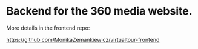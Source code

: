 # Backend for the 360 media website.

More details in the frontend repo:

https://github.com/MonikaZemankiewicz/virtualtour-frontend

